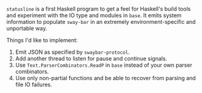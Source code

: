 `statusline` is a first Haskell program to get a feel for Haskell's build tools
and experiment with the IO type and modules in `base`. It emits system
information to populate `sway-bar` in an extremely environment-specific and
unportable way.

Things I'd like to implement:

1. Emit JSON as specified by `swaybar-protocol`.
2. Add another thread to listen for pause and continue signals.
3. Use `Text.ParserCombinators.ReadP` in `base` instead of your own parser
   combinators.
4. Use only non-partial functions and be able to recover from parsing and file
   IO failures.
